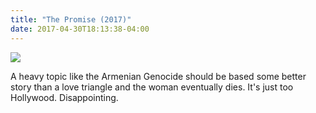 ```yaml
---
title: "The Promise (2017)"
date: 2017-04-30T18:13:38-04:00
---
```


![](https://cdn.newsbusters.org/styles/blog_body-100/s3/slides/the_promise.png?itok=9hlYiTUU)

A heavy topic like the Armenian Genocide should be based some better story than a love triangle and the woman eventually dies. It's just too Hollywood. Disappointing.
